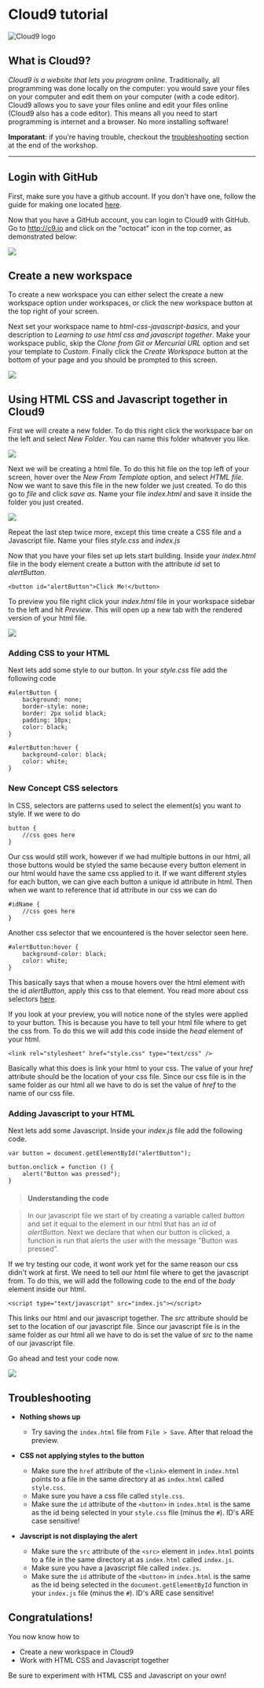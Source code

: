 # Cloud9 tutorial

![Cloud9 logo](img/cloud9.png)

## What is Cloud9?

*Cloud9 is a website that lets you program online*. Traditionally, all programming was done locally on the computer: you would save your files on your computer and edit them on your computer (with a code editor). Cloud9 allows you to save your files online and edit your files online (Cloud9 also has a code editor). This means all you need to start programming is internet and a browser. No more installing software!

__Imporatant__: if you're having trouble, checkout the [troubleshooting]("/#Troubleshooting") section at the end of the workshop.

---

## Login with GitHub

First, make sure you have a github account. If you don't have one, follow the guide for making one located [here](https://github.com/hackedu/hackedu/tree/master/playbook/workshops/portfolio#creating-a-github-account).

Now that you have a GitHub account, you can login to Cloud9 with GitHub. Go to http://c9.io and click on the "octocat" icon in the top corner, as demonstrated below:

![](img/github-login.gif)

## Create a new workspace

To create a new workspace you can either select the create a new workspace option under workspaces, or click the new workspace button at the top right of your screen.

Next set your workspace name to *html-css-javascript-basics*, and your description to *Learning to use html css and javascript together*. Make your workspace public, skip the *Clone from Git or Mercurial URL* option and set your template to *Custom*. Finally click the *Create Workspace* button at the bottom of your page and you should be prompted to this screen.

![](img/open-screen.gif)

## Using HTML CSS and Javascript together in Cloud9

First we will create a new folder. To do this right click the workspace bar on the left and select *New Folder*. You can name this folder whatever you like.

![](img/create-folder.gif)

Next we will be creating a html file. To do this hit file on the top left of your screen, hover over the *New From Template* option, and select *HTML file*. Now we want to save this file in the new folder we just created. To do this go to *file* and click *save as*. Name your file *index.html* and save it inside the folder you just created.

![](img/create-html.gif)

Repeat the last step twice more, except this time create a CSS file and a Javascript file. Name your files *style.css* and *index.js*

Now that you have your files set up lets start building. Inside your *index.html* file in the body element create a button with the attribute *id* set to *alertButton*. 

```
<button id="alertButton">Click Me!</button>
```

To preview you file right click your *index.html* file in your workspace sidebar to the left and hit *Preview*. This will open up a new tab with the rendered version of your html file.

![](img/preview.gif)

### Adding CSS to your HTML

Next lets add some style to our button. In your *style.css* file add the following code 

```
#alertButton {
    background: none;
    border-style: none;
    border: 2px solid black;
    padding: 10px;
    color: black;
}

#alertButton:hover {
    background-color: black;
    color: white;
}
```

### New Concept CSS selectors

In CSS, selectors are patterns used to select the element(s) you want to style. If we were to do 

```
button {
	//css goes here
}
```
Our css would still work, however if we had multiple buttons in our html, all those buttons would be styled the same because every button element in our html would have the same css applied to it. If we want different styles for each button, we can give each button a unique id attribute in html. Then when we want to reference that id attribute in our css we can do

```
#idName {
	//css goes here
}
```

Another css selector that we encountered is the hover selector seen here. 

```
#alertButton:hover {
    background-color: black;
    color: white;
}
```

This basically says that when a mouse hovers over the html element with the id *alertButton*, apply this css to that element. You read more about css selectors [here](http://www.w3schools.com/cssref/css_selectors.asp).


If you look at your preview, you will notice none of the styles were applied to your button. This is because you have to tell your html file where to get the css from. To do this we will add this code inside the *head* element of your html. 

```
<link rel="stylesheet" href="style.css" type="text/css" />
```

Basically what this does is link your html to your css. The value of your *href* attribute should be the location of your css file. Since our css file is in the same folder as our html all we have to do is set the value of *href* to the name of our css file.

### Adding Javascript to your HTML

Next lets add some Javascript. Inside your *index.js* file add the following code.

```
var button = document.getElementById("alertButton");

button.onclick = function () {
    alert("Button was pressed");
}
```

> #### Understanding the code

> In our javascript file we start of by creating a variable called *button* and set it equal to the element in our html that has an *id* of *alertButton*. Next we declare that when our button is clicked, a function is run that alerts the user with the message "Button was pressed".

If we try testing our code, it wont work yet for the same reason our css didn't work at first. We need to tell our html file where to get the javascript from. To do this, we will add the following code to the end of the *body* element inside our html.

```
<script type="text/javascript" src="index.js"></script>
```

This links our html and our javascript together. The *src* attribute should be set to the location of our javascript file. Since our javascript file is in the same folder as our html all we have to do is set the value of *src* to the name of our javascript file.

Go ahead and test your code now.

![](img/test-code.gif)

## Troubleshooting

- __Nothing shows up__
    - Try saving the `index.html` file from `File > Save`. After that reload the preview.

- __CSS not applying styles to the button__
    - Make sure the `href` attribute of the `<link>` element in `index.html` points to a file in the same directory at as `index.html` called `style.css`. 
    - Make sure you have a css file called `style.css`.
    - Make sure the `id` attribute of the `<button>` in `index.html` is the same as the id being selected in your `style.css` file (minus the `#`). ID's ARE case sensitive!

- __Javscript is not displaying the alert__
    - Make sure the `src` attribute of the `<src>` element in `index.html` points to a file in the same directory at as `index.html` called `index.js`. 
    - Make sure you have a javascript file called `index.js`.
    - Make sure the `id` attribute of the `<button>` in `index.html` is the same as the id being selected in the `document.getElementById` function in your `index.js` file (minus the `#`). ID's ARE case sensitive!

## Congratulations!

You now know how to

- Create a new workspace in Cloud9
- Work with HTML CSS and Javascript together

Be sure to experiment with HTML CSS and Javascript on your own!